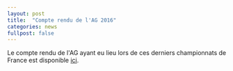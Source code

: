 ```yaml
---
layout: post
title:  "Compte rendu de l'AG 2016"
categories: news
fullpost: false
---
```

Le compte rendu de l'AG ayant eu lieu lors de ces derniers championnats de France est disponible [ici]({{site.baseurl}}/association/documents).

